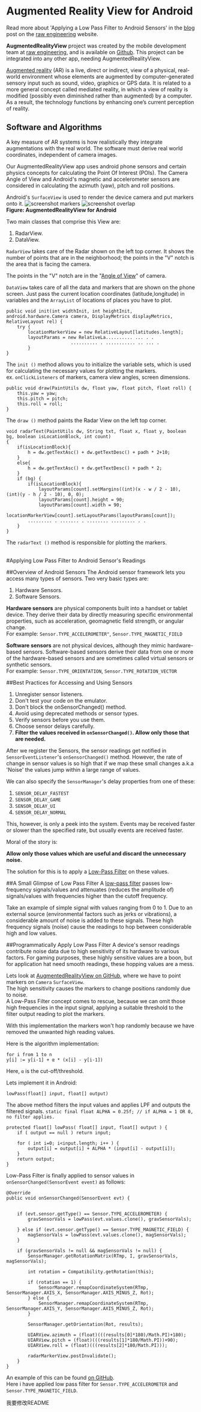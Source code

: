 # Augmented Reality View for Android 


Read more about 'Applying a Low Pass Filter to Android Sensors' in the [blog](http://www.raweng.com/blog/2013/05/28/applying-low-pass-filter-to-android-sensors-readings/) post on the [raw engineering](http://www.raweng.com/) website.<br>

**AugmentedRealityView** project was created by the mobile development team at [raw engineering](http://raweng.com "raw engineering."), and is available on [Github](https://github.com/Bhide/AugmentedRealityView.git). This project can be integrated into any other app, needing AugmentedRealityView.


[Augmented reality](http://en.wikipedia.org/wiki/Augmented_reality) (AR) is a live, direct or indirect, view of a physical, real-world environment whose elements are augmented by computer-generated sensory input such as sound, video, graphics or GPS data. It is related to a more general concept called mediated reality, in which a view of reality is modified (possibly even diminished rather than augmented) by a computer. As a result, the technology functions by enhancing one’s current perception of reality.


## Software and Algorithms 
A key measure of AR systems is how realistically they integrate augmentations with the real world. The software must derive real world coordinates, independent of camera images.

Our AugmentedRealityView app uses android phone sensors and certain physics concepts for calculating the Point Of Interest (POIs).
The Camera Angle of View and Android's magnetic and accelerometer sensors are considered in calculating the azimuth (yaw), pitch and roll positions.

Android's `SurfaceView` is used to render the device camera and put markers onto it.
![screenshot markers](https://raw.github.com/Bhide/AugmentedRealityView/master/screenshots/ARView.png)
![screenshot overlap](https://raw.github.com/Bhide/AugmentedRealityView/master/screenshots/places_near_list.png)
<br>**Figure: AugmentedRealityView for Android**

Two main classes that comprise this View are:

1. RadarView.
2. DataView.

`RadarView` takes care of the Radar shown on the left top corner. It shows the number of points that are in the neighborhood; the points in the "V" notch is the area that is facing the camera.

The points in the "V" notch are in the "[Angle of View](http://en.wikipedia.org/wiki/Angle_of_view)" of camera.

`DataView` takes care of all the data and markers that are shown on the phone screen. Just pass the current location coordinates (latitude,longitude) in variables and the `ArrayList` of locations of places you have to plot.  

	public void init(int widthInit, int heightInit, android.hardware.Camera camera, DisplayMetrics displayMetrics, RelativeLayout rel) {
		try {
			locationMarkerView = new RelativeLayout[latitudes.length];
			layoutParams = new RelativeLa.......... ... . .
	                        .......... . ........... .. ... .
		    }
	}  
	
	
The `init ()` method allows you to initialize the variable sets, which is used for calculating the necessary values for plotting the markers.   
ex. `onClickListeners` of markers, camera view angles, screen dimensions.  


	public void draw(PaintUtils dw, float yaw, float pitch, float roll) {
		this.yaw = yaw;
		this.pitch = pitch;
		this.roll = roll;	
	}


The `draw ()` method paints the Radar View on the left top corner.

	void radarText(PaintUtils dw, String txt, float x, float y, boolean bg, boolean isLocationBlock, int count) 		
	{
		if(isLocationBlock){
			h = dw.getTextAsc() + dw.getTextDesc() + padh * 2+10;
		}
		else{
			h = dw.getTextAsc() + dw.getTextDesc() + padh * 2;
		}
		if (bg) {
			if(isLocationBlock){
				layoutParams[count].setMargins((int)(x - w / 2 - 10), (int)(y - h / 2 - 10), 0, 0);
				layoutParams[count].height = 90;
				layoutParams[count].width = 90;
				locationMarkerView[count].setLayoutParams(layoutParams[count]);
			......... . ....... . ........ ......... . .
		}
	}
		
The `radarText ()` method is responsible for plotting the markers.<br><br>

#Applying Low Pass Filter to Android Sensor's Readings

##Overview of Android Sensors 
The Android sensor framework lets you access many types of sensors. Two very basic types are:
		
1. Hardware Sensors.
2. Software Sensors.

**Hardware sensors** are physical components built into a handset or tablet device. They derive their data by directly measuring specific environmental properties, such as acceleration, geomagnetic field strength, or angular change.  
For example: `Sensor.TYPE_ACCELEROMETER"`, `Sensor.TYPE_MAGNETIC_FIELD`

**Software sensors** are not physical devices, although they mimic hardware-based sensors. Software-based sensors derive their data from one or more of the hardware-based sensors and are sometimes called virtual sensors or synthetic sensors.  
For example: `Sensor.TYPE_ORIENTATION`, `Sensor.TYPE_ROTATION_VECTOR`

##Best Practices for Accessing and Using Sensors 
1. Unregister sensor listeners.
2. Don't test your code on the emulator.
3. Don't block the onSensorChanged() method.
4. Avoid using deprecated methods or sensor types.
5. Verify sensors before you use them.
6. Choose sensor delays carefully.
7. **Filter the values received in `onSensorChanged()`. Allow only those that are needed.**

After we register the Sensors, the sensor readings get notified in `SensorEventListener`'s `onSensorChanged()` method. However, the rate of change in sensor values is so high that if we map these small changes a.k.a 'Noise' the values jump within a large range of values.    

We can also specify the `SensorManager`'s delay properties from one of these:

1. `SENSOR_DELAY_FASTEST`
2. `SENSOR_DELAY_GAME`
3. `SENSOR_DELAY_UI`
4. `SENSOR_DELAY_NORMAL`  

This, however, is only a peek into the system. Events may be received faster or slower than the specified rate, but usually events are received faster.    

Moral of the story is:

**Allow only those values which are useful and discard the unnecessary noise.**

The solution for this is to apply a [Low-Pass Filter](http://en.wikipedia.org/wiki/Low-pass_filter) on these values.

##A Small Glimpse of Low Pass Filter 
A [low-pass filter](http://en.wikipedia.org/wiki/Low-pass_filter) passes low-frequency signals/values and attenuates (reduces the amplitude of) signals/values with frequencies higher than the cutoff frequency.   

Take an example of simple signal with values ranging from 0 to 1.
Due to an external source (environmental factors such as jerks or vibrations), a considerable amount of noise is added to these signals. These high frequency signals (noise) cause the readings to hop between considerable high and low values.

##Programmatically Apply Low Pass Filter 
A device's sensor readings contribute noise data due to high sensitivity of its hardware to various factors. For gaming purposes, these highly sensitive values are a boon, but for application hat need smooth readings, these hopping values are a mess.

Lets look at [AugmentedRealityView on GitHub](https://github.com/raweng/augmented-reality-view), where we have to point markers on `Camera` `SurfaceView`.  
The high sensitivity causes the markers to change positions randomly due to noise.<br>
A Low-Pass Filter concept comes to rescue, because we can omit those high frequencies in the input signal, applying a suitable threshold to the filter output reading to plot the markers.

With this implementation the markers won't hop randomly because we have removed the unwanted high reading values.

Here is the algorithm implementation:  

```
for i from 1 to n  
y[i] := y[i-1] + α * (x[i] - y[i-1])
```  

Here, `α` is the cut-off/threshold.

Lets implement it in Android:

```
lowPass(float[] input, float[] output)
```

The above method filters the input values and applies LPF and outputs the filtered signals.  `static final float ALPHA = 0.25f; // if ALPHA = 1 OR 0, no filter applies.`

	protected float[] lowPass( float[] input, float[] output ) {
	    if ( output == null ) return input;
	     
	    for ( int i=0; i<input.length; i++ ) {
	        output[i] = output[i] + ALPHA * (input[i] - output[i]);
	    }
	    return output;
	}

Low-Pass Filter is finally applied to sensor values in `onSensorChanged(SensorEvent event)` as follows:

	@Override
	public void onSensorChanged(SensorEvent evt) {


		if (evt.sensor.getType() == Sensor.TYPE_ACCELEROMETER) {
			gravSensorVals = lowPass(evt.values.clone(), gravSensorVals);

		} else if (evt.sensor.getType() == Sensor.TYPE_MAGNETIC_FIELD) {
			magSensorVals = lowPass(evt.values.clone(), magSensorVals);
		}
		
		if (gravSensorVals != null && magSensorVals != null) {
			SensorManager.getRotationMatrix(RTmp, I, gravSensorVals, magSensorVals);

			int rotation = Compatibility.getRotation(this);

			if (rotation == 1) {
				SensorManager.remapCoordinateSystem(RTmp, SensorManager.AXIS_X, SensorManager.AXIS_MINUS_Z, Rot);
			} else {
				SensorManager.remapCoordinateSystem(RTmp, SensorManager.AXIS_Y, SensorManager.AXIS_MINUS_Z, Rot);
			}

			SensorManager.getOrientation(Rot, results);

			UIARView.azimuth = (float)(((results[0]*180)/Math.PI)+180);
			UIARView.pitch = (float)(((results[1]*180/Math.PI))+90);
			UIARView.roll = (float)(((results[2]*180/Math.PI)));

			radarMarkerView.postInvalidate();
		}
	}

An example of this can be found [on GitHub](https://github.com/raweng/augmented-reality-view).  
Here i have applied low pass filter for `Sensor.TYPE_ACCELEROMETER` and `Sensor.TYPE_MAGNETIC_FIELD`.

我要修改README
